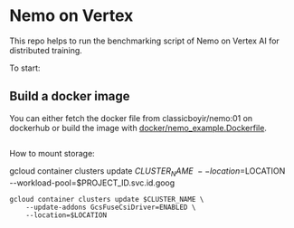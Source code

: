 # Nemo on Vertex

This repo helps to run the benchmarking script of Nemo on Vertex AI for distributed training.

To start:

## Build a docker image

You can either fetch the docker file from classicboyir/nemo:01 on dockerhub or build the image with [docker/nemo_example.Dockerfile](docker/nemo_example.Dockerfile).

```

```

How to mount storage:

gcloud container clusters update $CLUSTER_NAME \
    --location=$LOCATION \
    --workload-pool=$PROJECT_ID.svc.id.goog

```
gcloud container clusters update $CLUSTER_NAME \
    --update-addons GcsFuseCsiDriver=ENABLED \
    --location=$LOCATION
```
